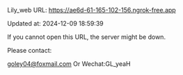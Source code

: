 Lily_web URL: https://ae6d-61-165-102-156.ngrok-free.app

Updated at: 2024-12-09 18:59:39

If you cannot open this URL, the server might be down.

Please contact: 

goley04@foxmail.com Or Wechat:GL_yeaH